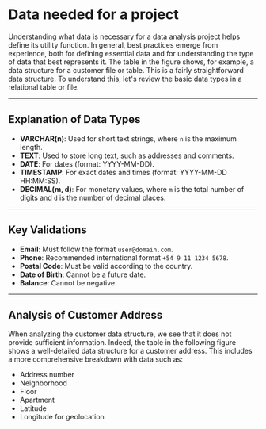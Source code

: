 # Data needed for a project

Understanding what data is necessary for a data analysis project helps define its utility function. In general, best practices emerge from experience, both for defining essential data and for understanding the type of data that best represents it.
The table in the figure shows, for example, a data structure for a customer file or table. This is a fairly straightforward data structure. 
To understand this, let's review the basic data types in a relational table or file.

---

## Explanation of Data Types

- **VARCHAR(n)**: Used for short text strings, where `n` is the maximum length.
- **TEXT**: Used to store long text, such as addresses and comments.
- **DATE**: For dates (format: YYYY-MM-DD).
- **TIMESTAMP**: For exact dates and times (format: YYYY-MM-DD HH:MM:SS).
- **DECIMAL(m, d)**: For monetary values, where `m` is the total number of digits and `d` is the number of decimal places.

---

## Key Validations

- **Email**: Must follow the format `user@domain.com`.
- **Phone**: Recommended international format `+54 9 11 1234 5678`.
- **Postal Code**: Must be valid according to the country.
- **Date of Birth**: Cannot be a future date.
- **Balance**: Cannot be negative.

---

## Analysis of Customer Address

When analyzing the customer data structure, we see that it does not provide sufficient information. Indeed, the table in the following figure shows a well-detailed data structure for a customer address. This includes a more comprehensive breakdown with data such as:

- Address number
- Neighborhood
- Floor
- Apartment
- Latitude
- Longitude for geolocation
